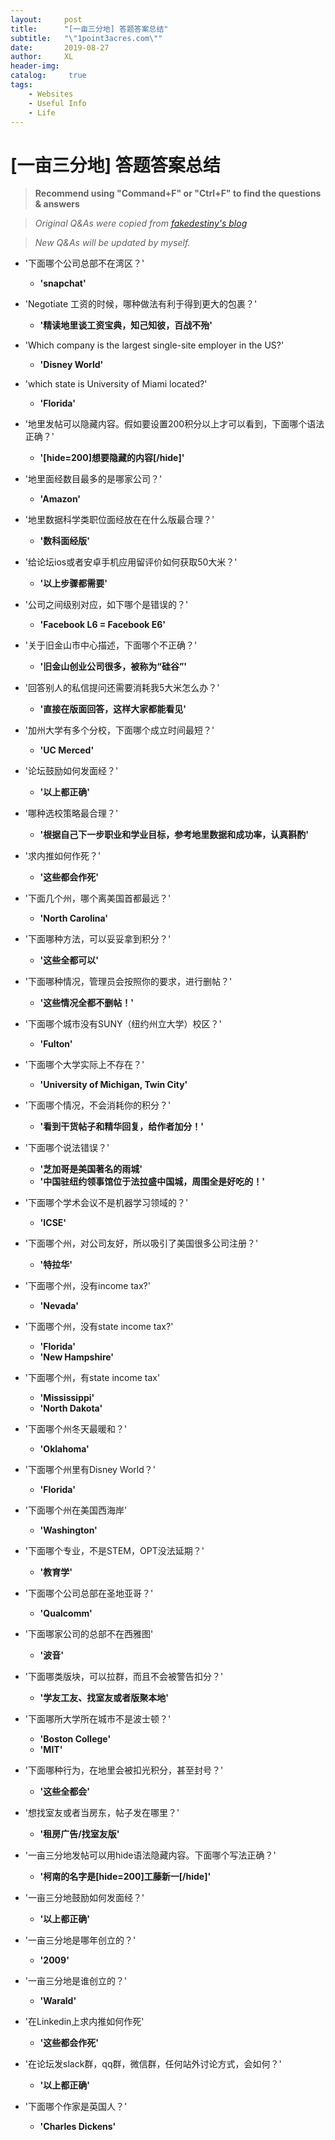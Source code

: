```yaml
---
layout:     post
title:      "[一亩三分地] 答题答案总结"
subtitle:   "\"1point3acres.com\""
date:       2019-08-27
author:     XL
header-img: 
catalog: 	 true
tags:
    - Websites
    - Useful Info
    - Life
---
```

# [一亩三分地] 答题答案总结

> **Recommend using "Command+F" or "Ctrl+F" to find the questions & answers**

> *Original Q&As were copied from [fakedestiny's blog](https://www.cnblogs.com/fakedestiny/p/11141450.html)*

> *New Q&As will be updated by myself.*

- '下面哪个公司总部不在湾区？'
	- **'snapchat'**

- 'Negotiate 工资的时候，哪种做法有利于得到更大的包裹？'
	- **'精读地里谈工资宝典，知己知彼，百战不殆'**

- 'Which company is the largest single-site employer in the US?'
	- **'Disney World'**

- 'which state is University of Miami located?'
	- **'Florida'**

- '地里发帖可以隐藏内容。假如要设置200积分以上才可以看到，下面哪个语法正确？'
	-  **'[hide=200]想要隐藏的内容[/hide]'**

- '地里面经数目最多的是哪家公司？'
	- **'Amazon'**

- '地里数据科学类职位面经放在在什么版最合理？'
	- **'数科面经版'**

- '给论坛ios或者安卓手机应用留评价如何获取50大米？'
	- **'以上步骤都需要'**

- '公司之间级别对应，如下哪个是错误的？'
	- **'Facebook L6 = Facebook E6'**

- '关于旧金山市中心描述，下面哪个不正确？'
	- **'旧金山创业公司很多，被称为“硅谷”'**

- '回答别人的私信提问还需要消耗我5大米怎么办？'
	- **'直接在版面回答，这样大家都能看见'**

- '加州大学有多个分校，下面哪个成立时间最短？'
	- **'UC Merced'**

- '论坛鼓励如何发面经？'
	- **'以上都正确'**

- '哪种选校策略最合理？'
	- **'根据自己下一步职业和学业目标，参考地里数据和成功率，认真斟酌'**

- '求内推如何作死？'
	- **'这些都会作死'**

- '下面几个州，哪个离美国首都最远？'
	- **'North Carolina'**

 - '下面哪种方法，可以妥妥拿到积分？'
 	- **'这些全都可以'**

- '下面哪种情况，管理员会按照你的要求，进行删帖？'
	- **'这些情况全都不删帖！'**

- '下面哪个城市没有SUNY（纽约州立大学）校区？'
	- **'Fulton'**

- '下面哪个大学实际上不存在？'
	- **'University of Michigan, Twin City'**

- '下面哪个情况，不会消耗你的积分？'
	- **'看到干货帖子和精华回复，给作者加分！'**

- '下面哪个说法错误？'
	- **'芝加哥是美国著名的雨城'**
	- **'中国驻纽约领事馆位于法拉盛中国城，周围全是好吃的！'**

- '下面哪个学术会议不是机器学习领域的？'
	- **'ICSE'**

- '下面哪个州，对公司友好，所以吸引了美国很多公司注册？'
	- **'特拉华'**

- '下面哪个州，没有income tax?'
	- **'Nevada'**

- '下面哪个州，没有state income tax?'
	- **'Florida'**
	- **'New Hampshire'**

- '下面哪个州，有state income tax'
	- **'Mississippi'**
	- **'North Dakota'**

- '下面哪个州冬天最暖和？'
	- **'Oklahoma'**

- '下面哪个州里有Disney World？'
	- **'Florida'**

- '下面哪个州在美国西海岸'
	- **'Washington'**

- '下面哪个专业，不是STEM，OPT没法延期？'
	- **'教育学'**

- '下面哪个公司总部在圣地亚哥？'
	- **'Qualcomm'**

- '下面哪家公司的总部不在西雅图'
	- **'波音'**

- '下面哪类版块，可以拉群，而且不会被警告扣分？'
	- **'学友工友、找室友或者版聚本地'**

- '下面哪所大学所在城市不是波士顿？'
	- **'Boston College'**
	- **'MIT'**

- '下面哪种行为，在地里会被扣光积分，甚至封号？'
	- **'这些全都会'**

- '想找室友或者当房东，帖子发在哪里？'
	- **'租房广告/找室友版'**

- '一亩三分地发帖可以用hide语法隐藏内容。下面哪个写法正确？'
	-  **'柯南的名字是[hide=200]工藤新一[/hide]'**

- '一亩三分地鼓励如何发面经？'
	- **'以上都正确'**

- '一亩三分地是哪年创立的？'
	- **'2009'**

- '一亩三分地是谁创立的？'
	- **'Warald'**

- '在Linkedin上求内推如何作死'
	- **'这些都会作死'**

- '在论坛发slack群，qq群，微信群，任何站外讨论方式，会如何？'
	- **'以上都正确'**

- '下面哪个作家是英国人？'
	- **'Charles Dickens'**